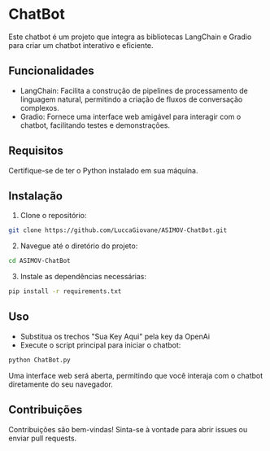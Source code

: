 # ChatBot
Este chatbot é um projeto que integra as bibliotecas LangChain e Gradio para criar um chatbot interativo e eficiente.

## Funcionalidades
- LangChain: Facilita a construção de pipelines de processamento de linguagem natural, permitindo a criação de fluxos de conversação complexos.
- Gradio: Fornece uma interface web amigável para interagir com o chatbot, facilitando testes e demonstrações.

## Requisitos
Certifique-se de ter o Python instalado em sua máquina.

## Instalação
1. Clone o repositório:
```bash
git clone https://github.com/LuccaGiovane/ASIMOV-ChatBot.git
```
2. Navegue até o diretório do projeto:
```bash
cd ASIMOV-ChatBot
```

3. Instale as dependências necessárias:
```bash
pip install -r requirements.txt
```

## Uso
- Substitua os trechos "Sua Key Aqui" pela key da OpenAi
- Execute o script principal para iniciar o chatbot:
```bash
python ChatBot.py
```

Uma interface web será aberta, permitindo que você interaja com o chatbot diretamente do seu navegador.

## Contribuições
Contribuições são bem-vindas! Sinta-se à vontade para abrir issues ou enviar pull requests.
